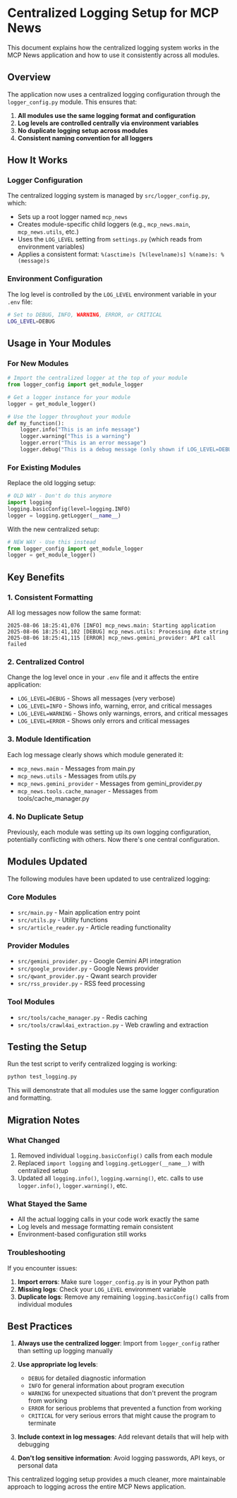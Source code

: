 # Centralized Logging Setup for MCP News

This document explains how the centralized logging system works in the MCP News application and how to use it consistently across all modules.

## Overview

The application now uses a centralized logging configuration through the `logger_config.py` module. This ensures that:

1. **All modules use the same logging format and configuration**
2. **Log levels are controlled centrally via environment variables**
3. **No duplicate logging setup across modules**
4. **Consistent naming convention for all loggers**

## How It Works

### Logger Configuration

The centralized logging system is managed by `src/logger_config.py`, which:

- Sets up a root logger named `mcp_news` 
- Creates module-specific child loggers (e.g., `mcp_news.main`, `mcp_news.utils`, etc.)
- Uses the `LOG_LEVEL` setting from `settings.py` (which reads from environment variables)
- Applies a consistent format: `%(asctime)s [%(levelname)s] %(name)s: %(message)s`

### Environment Configuration

The log level is controlled by the `LOG_LEVEL` environment variable in your `.env` file:

```bash
# Set to DEBUG, INFO, WARNING, ERROR, or CRITICAL
LOG_LEVEL=DEBUG
```

## Usage in Your Modules

### For New Modules

```python
# Import the centralized logger at the top of your module
from logger_config import get_module_logger

# Get a logger instance for your module
logger = get_module_logger()

# Use the logger throughout your module
def my_function():
    logger.info("This is an info message")
    logger.warning("This is a warning")
    logger.error("This is an error message")
    logger.debug("This is a debug message (only shown if LOG_LEVEL=DEBUG)")
```

### For Existing Modules

Replace the old logging setup:

```python
# OLD WAY - Don't do this anymore
import logging
logging.basicConfig(level=logging.INFO)
logger = logging.getLogger(__name__)
```

With the new centralized setup:

```python
# NEW WAY - Use this instead
from logger_config import get_module_logger
logger = get_module_logger()
```

## Key Benefits

### 1. Consistent Formatting
All log messages now follow the same format:
```
2025-08-06 18:25:41,076 [INFO] mcp_news.main: Starting application
2025-08-06 18:25:41,102 [DEBUG] mcp_news.utils: Processing date string
2025-08-06 18:25:41,115 [ERROR] mcp_news.gemini_provider: API call failed
```

### 2. Centralized Control
Change the log level once in your `.env` file and it affects the entire application:
- `LOG_LEVEL=DEBUG` - Shows all messages (very verbose)
- `LOG_LEVEL=INFO` - Shows info, warning, error, and critical messages
- `LOG_LEVEL=WARNING` - Shows only warnings, errors, and critical messages
- `LOG_LEVEL=ERROR` - Shows only errors and critical messages

### 3. Module Identification
Each log message clearly shows which module generated it:
- `mcp_news.main` - Messages from main.py
- `mcp_news.utils` - Messages from utils.py  
- `mcp_news.gemini_provider` - Messages from gemini_provider.py
- `mcp_news.tools.cache_manager` - Messages from tools/cache_manager.py

### 4. No Duplicate Setup
Previously, each module was setting up its own logging configuration, potentially conflicting with others. Now there's one central configuration.

## Modules Updated

The following modules have been updated to use centralized logging:

### Core Modules
- `src/main.py` - Main application entry point
- `src/utils.py` - Utility functions
- `src/article_reader.py` - Article reading functionality

### Provider Modules  
- `src/gemini_provider.py` - Google Gemini API integration
- `src/google_provider.py` - Google News provider
- `src/qwant_provider.py` - Qwant search provider  
- `src/rss_provider.py` - RSS feed processing

### Tool Modules
- `src/tools/cache_manager.py` - Redis caching
- `src/tools/crawl4ai_extraction.py` - Web crawling and extraction

## Testing the Setup

Run the test script to verify centralized logging is working:

```bash
python test_logging.py
```

This will demonstrate that all modules use the same logger configuration and formatting.

## Migration Notes

### What Changed
1. Removed individual `logging.basicConfig()` calls from each module
2. Replaced `import logging` and `logging.getLogger(__name__)` with centralized setup
3. Updated all `logging.info()`, `logging.warning()`, etc. calls to use `logger.info()`, `logger.warning()`, etc.

### What Stayed the Same
- All the actual logging calls in your code work exactly the same
- Log levels and message formatting remain consistent
- Environment-based configuration still works

### Troubleshooting

If you encounter issues:

1. **Import errors**: Make sure `logger_config.py` is in your Python path
2. **Missing logs**: Check your `LOG_LEVEL` environment variable
3. **Duplicate logs**: Remove any remaining `logging.basicConfig()` calls from individual modules

## Best Practices

1. **Always use the centralized logger**: Import from `logger_config` rather than setting up logging manually
2. **Use appropriate log levels**: 
   - `DEBUG` for detailed diagnostic information
   - `INFO` for general information about program execution
   - `WARNING` for unexpected situations that don't prevent the program from working
   - `ERROR` for serious problems that prevented a function from working
   - `CRITICAL` for very serious errors that might cause the program to terminate

3. **Include context in log messages**: Add relevant details that will help with debugging
4. **Don't log sensitive information**: Avoid logging passwords, API keys, or personal data

This centralized logging setup provides a much cleaner, more maintainable approach to logging across the entire MCP News application.
